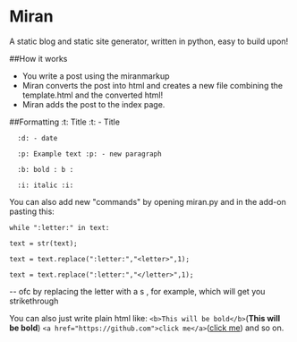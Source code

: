 # Miran
A static blog and static site generator, written in python, easy to build upon!

##How it works
- You write a post  using the miranmarkup
- Miran converts the post into html and creates a new file combining the template.html and the converted html!
- Miran adds the post to the index page.

##Formatting
      :t: Title :t: - Title

      :d: - date

      :p: Example text :p: - new paragraph

      :b: bold : b :

      :i: italic :i: 

You can also add new "commands" by opening miran.py and in the add-on pasting this:


    while ":letter:" in text:

    text = str(text);
    
    text = text.replace(":letter:","<letter>",1);
    
    text = text.replace(":letter:","</letter>",1); 
    
-- ofc by replacing the letter with a s , for example, which will get you strikethrough 


You can also just write plain html like:
`<b>This will be bold</b>`(<b>This will be bold</b>)
`<a href="https://github.com">click me</a>`(<a href="https://github.com">click me</a>)
and so on.
